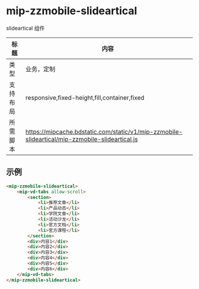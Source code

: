 # mip-zzmobile-slideartical

slideartical 组件

标题|内容
----|----
类型|业务，定制
支持布局|responsive,fixed-height,fill,container,fixed
所需脚本|https://mipcache.bdstatic.com/static/v1/mip-zzmobile-slideartical/mip-zzmobile-slideartical.js

## 示例

```html
<mip-zzmobile-slideartical>
    <mip-vd-tabs allow-scroll>
        <section>
            <li>推荐文章</li>
            <li>产品动态</li>
            <li>学院文章</li>
            <li>活动沙龙</li>
            <li>官方文档</li>
            <li>官方课程</li>
        </section>
        <div>内容1</div>
        <div>内容2</div>
        <div>内容3</div>
        <div>内容4</div>
        <div>内容5</div>
        <div>内容6</div>
    </mip-vd-tabs>
</mip-zzmobile-slideartical>
```